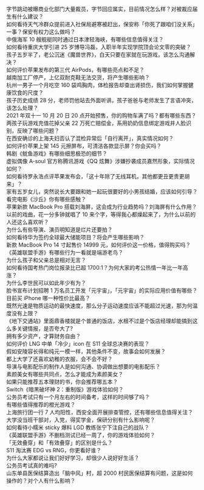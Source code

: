 字节跳动被曝商业化部门大量裁员，字节回应属实，目前情况怎么样？对被裁应届生有什么建议？  
如何看待天气冷群众提前进入社保局避寒被赶出，保安称「你死了跟咱们没关系」一事？保安有权力这么做吗？  
中俄海军 10 艘舰艇同时通过日本津轻海峡，有哪些信息值得关注？  
如何看待重庆大学引进 25 岁博导冯磊，入职半年实现学院顶会论文零的突破？  
孩子五岁半了，老公沉迷《魔兽世界》，白天只要在家就在玩游戏，该怎么沟通解决？  
如何评价苹果发布的第三代 AirPods，有哪些亮点和不足？  
越南加工厂停产，上亿双耐克鞋无法交货，将产生哪些影响？  
杭州一男子一个月吃空 160 袋鸡胸肉，体检报告却查出肾损伤，我们如何掌握健康饮食的尺度？  
孩子历史成绩 28 分，老师罚他站去外面听讲。孩子爸爸与老师发生了言语冲突，该怎么处理？  
2021 年双十一 10 月 20 日 20 点开始预售，你的购物车满了吗？都有哪些东西？  
两孩子玩游戏充值花掉父亲 22 万死亡赔偿金，系用奶奶信息绑定游戏并人脸识别，反映了哪些问题？  
在西安确诊的上海夫妇否认了混检异常后「自行离开」，真实情况如何？  
如何评价苹果上架 145 元擦屏布，可清洁各款显示屏？你会买吗？  
韩剧《鱿鱼游戏》有哪些细思极恐的细节？  
虚拟偶像 A-soul 官方称腾讯游戏《QQ 炫舞》涉嫌抄袭成员嘉然形象，实际情况如何？  
如何看待罗永浩点评苹果发布会，「这十年除了无线耳机，其他都更丑更贵更胡来」？  
家有五岁女儿，突然说长大要跟和她一起玩很要好的小男孩结婚，应该如何引导？  
看完电影《沙丘》你有哪些感触？  
苹果新款 MacBook Pro 搭载刘海屏，这会成为行业趋势吗？刘海屏有什么作用？  
以前的戏曲，花一分多钟就唱了 10 来个字，等得我心都燥起来了，为什么以前的人还这么喜欢听？  
为什么有些导演、演员明知道是烂片还要拍？  
如何看待华为签约全球最大储能项目？将会产生哪些影响？  
新款 MacBook Pro 14 寸起售价 14999 元，如何评价这一价格，值得购买吗？  
《英雄联盟手游》有哪些行为一看就是端游老鸟？  
为什么孩子和父亲总是相对无言？  
如何看待国考热门岗位报录比已超 1700:1？为何大家的考公热情一年比一年高涨？  
为什么李世民可以如此年少有为？  
脸书宣布计划招聘 1 万名员工开发「元宇宙」，「元宇宙」的实际应用价值有哪些？  
目前买 iPhone 哪一种性价比最高？  
既然光速是物质运动的最快速度，那么分子运动速度应该不能超过光速，那为何温度没有上限？  
《地下交通站》里面鼎香楼就是个普通的饭店，水根不过是个饭店经理却能搞到这么多关键情报，是否夸大了?  
拥有多少资产，才算财务自由？  
如何评价 LNG 中单「冷少」icon 在 S11 全球总决赛的表现？  
假如安陵容长得和纯元一模一样，其他条件不变，故事会如何发展？  
都上大学了还喜欢幼稚的衣服，会不会不好？  
导演与电影配乐的制作人是如何沟通、协调做出想要的电影配乐？  
素颜美女有哪些共同点，怎么才能成为素颜美女？  
如果只能推荐五本理财的书，你会推荐哪五本？  
Switch《暗黑破坏神 2：重制版》游戏体验如何？  
公务员考试只有一个月左右的时间备考，这样的时间够了吗？  
有哪些值得推荐的橙光游戏？  
上海旅行团一行 7 人均阳性，西安全面开展排查管控，还有哪些信息值得关注？  
大学没当班干部对，入党，得奖学金，保研分别有什么影响呢？  
如何看待小糯米 sticky 爆料 LGD 教练张宁下注自己的战队？  
《英雄联盟手游》不删档测试已经一周了，你的游戏体验如何？  
「无效叠穿」和「有效叠穿」的区别是什么？  
S11 淘汰赛 EDG vs RNG，你更看好谁？  
为什么大家都说让我们好好学习，却很少人说好好生活？  
公务员考试真的难吗?  
山东单县医保结算造出「脑中风」村，超 2000 村民医保结算有问题，这是如何操作的？对个人有什么影响？  
